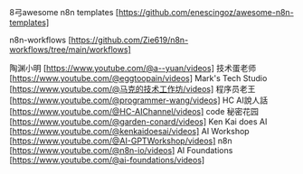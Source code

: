 8弓awesome n8n templates [https://github.com/enescingoz/awesome-n8n-templates]

n8n-workflows [https://github.com/Zie619/n8n-workflows/tree/main/workflows]


陶渊小明 [https://www.youtube.com/@a--yuan/videos]
技术蛋老师 [https://www.youtube.com/@eggtoopain/videos]
Mark's Tech Studio [https://www.youtube.com/@马克的技术工作坊/videos]
程序员老王 [https://www.youtube.com/@programmer-wang/videos]
HC AI說人話 [https://www.youtube.com/@HC-AIChannel/videos]
code 秘密花园 [https://www.youtube.com/@garden-conard/videos]
Ken Kai does AI [https://www.youtube.com/@kenkaidoesai/videos]
AI Workshop [https://www.youtube.com/@AI-GPTWorkshop/videos]
n8n [https://www.youtube.com/@n8n-io/videos]
AI Foundations [https://www.youtube.com/@ai-foundations/videos]
